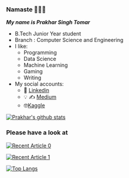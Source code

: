 ### Namaste 👋:bowing_man:

***My name is Prakhar Singh Tomar***
- B.Tech Junior Year student
- Branch : Computer Science and Engineering
- I like:
  - Programming
  - Data Science
  - Machine Learning
  - Gaming 
  - Writing
- My social accounts:
  - :necktie: [Linkedin](https://www.linkedin.com/in/tombro27)
  - :bulb:	:writing_hand: [Medium](https://medium.com/@prakharsinghtomar)
  - :nerd_face:[Kaggle](https://www.kaggle.com/prakharsinghtomar)

[![Prakhar's github stats](https://github-readme-stats.vercel.app/api?username=tombro27&count_private=true&show_icons=true&theme=merko&hide_rank=false)](https://github.com/anuraghazra/github-readme-stats)

### Please have a look at

<a target="_blank" href="https://github-readme-medium-recent-article.vercel.app/medium/@prakharsinghtomar/0"><img src="https://github-readme-medium-recent-article.vercel.app/medium/@prakharsinghtomar/0" alt="Recent Article 0">
  
<a target="_blank" href="https://github-readme-medium-recent-article.vercel.app/medium/@prakharsinghtomar/1"><img src="https://github-readme-medium-recent-article.vercel.app/medium/@prakharsinghtomar/1" alt="Recent Article 1">
  
[![Top Langs](https://github-readme-stats.vercel.app/api/top-langs/?username=tombro27&count_private=true&layout=compact)](https://github.com/anuraghazra/github-readme-stats)
